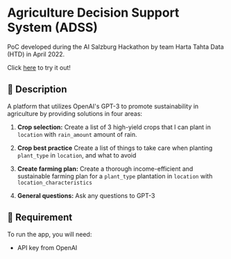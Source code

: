# Agriculture Decision Support System (ADSS)
PoC developed during the AI Salzburg Hackathon by team Harta Tahta Data (HTD) in April 2022.

Click [here](https://share.streamlit.io/mapa17/ai_hackathon_team-harta-tahta-data/ADSS.py) to try it out!

## 🌾 Description
A platform that utilizes OpenAI's GPT-3 to promote sustainability in agriculture by providing solutions in four areas:

1. **Crop selection:** Create a list of 3 high-yield crops that I can plant in `location` with `rain_amount` amount of rain.

2. **Crop best practice** Create a list of things to take care when planting `plant_type` in `location`, and what to avoid

3. **Create farming plan:** Create a thorough income-efficient and sustainable farming plan for a `plant_type` plantation in `location` with `location_characteristics`

4. **General questions:** Ask any questions to GPT-3

## 🌾 Requirement
To run the app, you will need:
- API key from OpenAI
